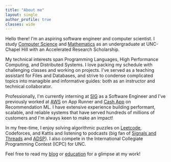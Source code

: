 ```yaml
---
title: "About me"
layout: single
author_profile: true
classes: wide
---
```


Hello there! I'm an aspiring software engineer and computer scientist. I study [Computer Science](https://cs.unc.edu/) and [Mathematics](https://math.unc.edu/) as an undergraduate at UNC-Chapel Hill with an Accelerated Research Scholarship. 

My technical interests span Programming Languages, High Performance Computing, and Distributed Systems. I love packing my schedule with challenging classes and working on projects. I've served as a teaching assistant for Files and Databases, and strive to condense complicated topics into managible and informative guides: both as an instructor and technical collaborator.

Professionally, I'm currently interning at [SIG](https://sig.com/) as a Software Engineer and I've previously worked at [AWS](https://aws.amazon.com/apprunner/) on App Runner and [Cash App](https://block.xyz/) on Recommendation ML. I have extensive experience building performant, scalable, and reliable systems that have served hundreds of millions of customers and I'm always keen to make an impact!

In my free-time, I enjoy solving algorithmic puzzles on [Leetcode](https://leetcode.com/MaanavS/), Codeforces, and Kattis and listening to podcasts (big fan of [Signals and Threads](https://signalsandthreads.com/) and [ADSP](https://adspthepodcast.com/about/)). I also compete in the International Collegiate Programming Contest (ICPC) for UNC.

Feel free to read my [blog](/blog/) or [education](/education/) for a glimpse at my work!